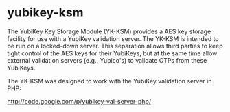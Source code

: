 yubikey-ksm
===========

The YubiKey Key Storage Module (YK-KSM) provides a AES key storage facility for use with a YubiKey validation server.
The YK-KSM is intended to be run on a locked-down server.
This separation allows third parties to keep tight control of the AES keys for their YubiKeys, but at the same time allow external validation servers (e.g., Yubico's) to validate OTPs from these YubiKeys.



The YK-KSM was designed to work with the YubiKey validation server in PHP:

http://code.google.com/p/yubikey-val-server-php/
